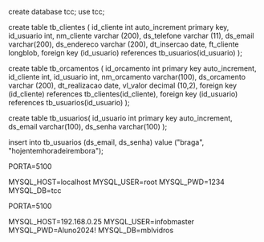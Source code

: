 create database tcc;
use tcc;

create table tb_clientes (
id_cliente int auto_increment primary key,
id_usuario int,
nm_cliente varchar (200),
ds_telefone varchar (11),
ds_email varchar(200),
ds_endereco varchar (200),
dt_insercao date,
ft_cliente longblob,
	foreign key (id_usuario) references tb_usuarios(id_usuario)
);

create table tb_orcamentos (
id_orcamento int primary key auto_increment,
id_cliente int,
id_usuario int,
nm_orcamento varchar(100),
ds_orcamento varchar (200),
dt_realizacao date,
vl_valor decimal (10,2),
    foreign key (id_cliente) references tb_clientes(id_cliente),
	foreign key (id_usuario) references tb_usuarios(id_usuario)
);

create table tb_usuarios(
id_usuario int primary key auto_increment,
ds_email varchar(100),
ds_senha varchar(100)
);

insert into tb_usuarios (ds_email, ds_senha)
value ("braga", "hojentemhoradeirembora");

PORTA=5100

MYSQL_HOST=localhost
MYSQL_USER=root
MYSQL_PWD=1234
MYSQL_DB=tcc


PORTA=5100

MYSQL_HOST=192.168.0.25
MYSQL_USER=infobmaster
MYSQL_PWD=Aluno2024!
MYSQL_DB=mblvidros
